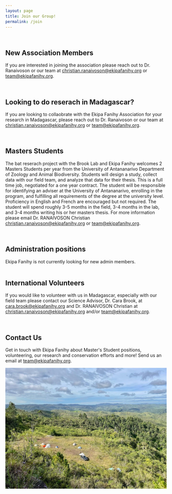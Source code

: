 ```yaml
---
layout: page
title: Join our Group!
permalink: /join
---
```


<div style="clear:both;">&nbsp;</div>

<h2>New Association Members</h2>

If you are interested in joining the association please reach out to Dr. Ranaivoson or our team at <christian.ranaivoson@ekipafanihy.org> or <team@ekipafanihy.org>.

<div style="clear:both;">&nbsp;</div>

<h2>Looking to do reserach in Madagascar?</h2>

If you are looking to collaobrate with the Ekipa Fanihy Association for your research in Madagascar, please reach out to Dr. Ranaivoson or our team at <christian.ranaivoson@ekipafanihy.org> or <team@ekipafanihy.org>.


<div style="clear:both;">&nbsp;</div>

<h2>Masters Students</h2>

The bat reserach project with the Brook Lab and Ekipa Fanihy welcomes 2 Masters Students per year from the University of Antananarivo Department of Zoology and Animal Biodiversity. Students will design a study, collect data with our field team, and analyze that data for their thesis. This is a full time job, negotiated for a one year contract. The student will be responsible for identifying an adviser at the University of Antananarivo, enrolling in the program, and fulfilling all requirements of the degree at the university level. Proficiency in English and French are encouraged but not required. The student will spend roughly 3-5 months in the field, 3-4 months in the lab, and 3-4 months writing his or her masters thesis. For more information please email Dr. RANAIVOSON Christian <christian.ranaivoson@ekipafanihy.org> or <team@ekipafanihy.org>.

<div style="clear:both;">&nbsp;</div>

<h2>Administration positions</h2>
Ekipa Fanihy is not currently looking for new admin members.

<div style="clear:both;">&nbsp;</div>

<h2>International Volunteers</h2>

If you would like to volunteer with us in Madagascar, especially with our field team please contact our Science Advisor, Dr. Cara Brook, at <cara.brook@ekipafanihy.org> and Dr. RANAIVOSON Christian at <christian.ranaivoson@ekipafanihy.org> and/or <team@ekipafanihy.org>.

<div style="clear:both;">&nbsp;</div>

<h2>Contact Us</h2>

Get in touch with Ekipa Fanihy about Master's Student positions, volunteering, our research and conservation efforts and more! Send us an email at <team@ekipafanihy.org>.

<img src="/assets/Maromizaha camp.jpg" class="camp" />
